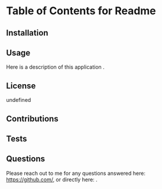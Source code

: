 
# Table of Contents for Readme
## Installation


## Usage

Here is a description of this application .
## License
undefined
## Contributions

## Tests

## Questions
Please reach out to me for any questions answered here: https://github.com/,
or directly here: .
